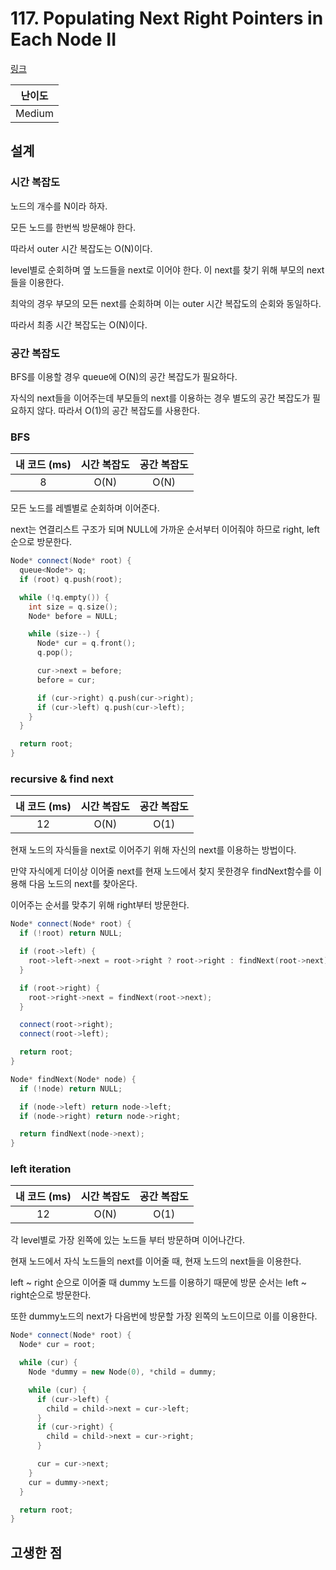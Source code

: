# 117. Populating Next Right Pointers in Each Node II

[링크](https://leetcode.com/problems/populating-next-right-pointers-in-each-node-ii/)

| 난이도 |
| :----: |
| Medium |

## 설계

### 시간 복잡도

노드의 개수를 N이라 하자.

모든 노드를 한번씩 방문해야 한다.

따라서 outer 시간 복잡도는 O(N)이다.

level별로 순회하며 옆 노드들을 next로 이어야 한다. 이 next를 찾기 위해 부모의 next들을 이용한다.

최악의 경우 부모의 모든 next를 순회하며 이는 outer 시간 복잡도의 순회와 동일하다.

따라서 최종 시간 복잡도는 O(N)이다.

### 공간 복잡도

BFS를 이용할 경우 queue에 O(N)의 공간 복잡도가 필요하다.

자식의 next들을 이어주는데 부모들의 next를 이용하는 경우 별도의 공간 복잡도가 필요하지 않다. 따라서 O(1)의 공간 복잡도를 사용한다.

### BFS

| 내 코드 (ms) | 시간 복잡도 | 공간 복잡도 |
| :----------: | :---------: | :---------: |
|      8       |    O(N)     |    O(N)     |

모든 노드를 레벨별로 순회하며 이어준다.

next는 연결리스트 구조가 되며 NULL에 가까운 순서부터 이어줘야 하므로 right, left순으로 방문한다.

```cpp
Node* connect(Node* root) {
  queue<Node*> q;
  if (root) q.push(root);

  while (!q.empty()) {
    int size = q.size();
    Node* before = NULL;

    while (size--) {
      Node* cur = q.front();
      q.pop();

      cur->next = before;
      before = cur;

      if (cur->right) q.push(cur->right);
      if (cur->left) q.push(cur->left);
    }
  }

  return root;
}
```

### recursive & find next

| 내 코드 (ms) | 시간 복잡도 | 공간 복잡도 |
| :----------: | :---------: | :---------: |
|      12      |    O(N)     |    O(1)     |

현재 노드의 자식들을 next로 이어주기 위해 자신의 next를 이용하는 방법이다.

만약 자식에게 더이상 이어줄 next를 현재 노드에서 찾지 못한경우 findNext함수를 이용해 다음 노드의 next를 찾아온다.

이어주는 순서를 맞추기 위해 right부터 방문한다.

```cpp
Node* connect(Node* root) {
  if (!root) return NULL;

  if (root->left) {
    root->left->next = root->right ? root->right : findNext(root->next);
  }

  if (root->right) {
    root->right->next = findNext(root->next);
  }

  connect(root->right);
  connect(root->left);

  return root;
}

Node* findNext(Node* node) {
  if (!node) return NULL;

  if (node->left) return node->left;
  if (node->right) return node->right;

  return findNext(node->next);
}
```

### left iteration

| 내 코드 (ms) | 시간 복잡도 | 공간 복잡도 |
| :----------: | :---------: | :---------: |
|      12      |    O(N)     |    O(1)     |

각 level별로 가장 왼쪽에 있는 노드들 부터 방문하며 이어나간다.

현재 노드에서 자식 노드들의 next를 이어줄 때, 현재 노드의 next들을 이용한다.

left ~ right 순으로 이어줄 때 dummy 노드를 이용하기 때문에 방문 순서는 left ~ right순으로 방문한다.

또한 dummy노드의 next가 다음번에 방문할 가장 왼쪽의 노드이므로 이를 이용한다.

```cpp
Node* connect(Node* root) {
  Node* cur = root;

  while (cur) {
    Node *dummy = new Node(0), *child = dummy;

    while (cur) {
      if (cur->left) {
        child = child->next = cur->left;
      }
      if (cur->right) {
        child = child->next = cur->right;
      }

      cur = cur->next;
    }
    cur = dummy->next;
  }

  return root;
}
```

## 고생한 점
